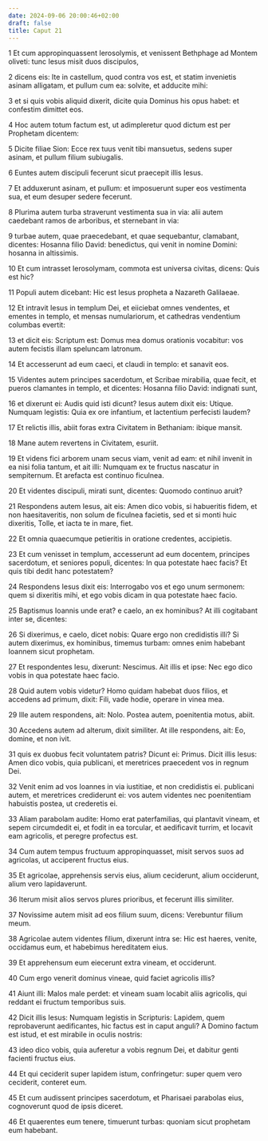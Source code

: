 ```yaml
---
date: 2024-09-06 20:00:46+02:00
draft: false
title: Caput 21
---
```





1 Et cum appropinquassent Ierosolymis, et venissent Bethphage ad Montem oliveti: tunc Iesus misit duos discipulos,

2 dicens eis: Ite in castellum, quod contra vos est, et statim invenietis asinam alligatam, et pullum cum ea: solvite, et adducite mihi:

3 et si quis vobis aliquid dixerit, dicite quia Dominus his opus habet: et confestim dimittet eos.

4 Hoc autem totum factum est, ut adimpleretur quod dictum est per Prophetam dicentem:

5 Dicite filiae Sion: Ecce rex tuus venit tibi mansuetus, sedens super asinam, et pullum filium subiugalis.

6 Euntes autem discipuli fecerunt sicut praecepit illis Iesus.

7 Et adduxerunt asinam, et pullum: et imposuerunt super eos vestimenta sua, et eum desuper sedere fecerunt.

8 Plurima autem turba straverunt vestimenta sua in via: alii autem caedebant ramos de arboribus, et sternebant in via:

9 turbae autem, quae praecedebant, et quae sequebantur, clamabant, dicentes: Hosanna filio David: benedictus, qui venit in nomine Domini: hosanna in altissimis.

10 Et cum intrasset Ierosolymam, commota est universa civitas, dicens: Quis est hic?

11 Populi autem dicebant: Hic est Iesus propheta a Nazareth Galilaeae.

12 Et intravit Iesus in templum Dei, et eiiciebat omnes vendentes, et ementes in templo, et mensas numulariorum, et cathedras vendentium columbas evertit:

13 et dicit eis: Scriptum est: Domus mea domus orationis vocabitur: vos autem fecistis illam speluncam latronum.

14 Et accesserunt ad eum caeci, et claudi in templo: et sanavit eos.

15 Videntes autem principes sacerdotum, et Scribae mirabilia, quae fecit, et pueros clamantes in templo, et dicentes: Hosanna filio David: indignati sunt,

16 et dixerunt ei: Audis quid isti dicunt? Iesus autem dixit eis: Utique. Numquam legistis: Quia ex ore infantium, et lactentium perfecisti laudem?

17 Et relictis illis, abiit foras extra Civitatem in Bethaniam: ibique mansit.

18 Mane autem revertens in Civitatem, esuriit.

19 Et videns fici arborem unam secus viam, venit ad eam: et nihil invenit in ea nisi folia tantum, et ait illi: Numquam ex te fructus nascatur in sempiternum. Et arefacta est continuo ficulnea.

20 Et videntes discipuli, mirati sunt, dicentes: Quomodo continuo aruit?

21 Respondens autem Iesus, ait eis: Amen dico vobis, si habueritis fidem, et non haesitaveritis, non solum de ficulnea facietis, sed et si monti huic dixeritis, Tolle, et iacta te in mare, fiet.

22 Et omnia quaecumque petieritis in oratione credentes, accipietis.

23 Et cum venisset in templum, accesserunt ad eum docentem, principes sacerdotum, et seniores populi, dicentes: In qua potestate haec facis? Et quis tibi dedit hanc potestatem?

24 Respondens Iesus dixit eis: Interrogabo vos et ego unum sermonem: quem si dixeritis mihi, et ego vobis dicam in qua potestate haec facio.

25 Baptismus Ioannis unde erat? e caelo, an ex hominibus? At illi cogitabant inter se, dicentes:

26 Si dixerimus, e caelo, dicet nobis: Quare ergo non credidistis illi? Si autem dixerimus, ex hominibus, timemus turbam: omnes enim habebant Ioannem sicut prophetam.

27 Et respondentes Iesu, dixerunt: Nescimus. Ait illis et ipse: Nec ego dico vobis in qua potestate haec facio.

28 Quid autem vobis videtur? Homo quidam habebat duos filios, et accedens ad primum, dixit: Fili, vade hodie, operare in vinea mea.

29 Ille autem respondens, ait: Nolo. Postea autem, poenitentia motus, abiit.

30 Accedens autem ad alterum, dixit similiter. At ille respondens, ait: Eo, domine, et non ivit.

31 quis ex duobus fecit voluntatem patris? Dicunt ei: Primus. Dicit illis Iesus: Amen dico vobis, quia publicani, et meretrices praecedent vos in regnum Dei.

32 Venit enim ad vos Ioannes in via iustitiae, et non credidistis ei. publicani autem, et meretrices crediderunt ei: vos autem videntes nec poenitentiam habuistis postea, ut crederetis ei.

33 Aliam parabolam audite: Homo erat paterfamilias, qui plantavit vineam, et sepem circumdedit ei, et fodit in ea torcular, et aedificavit turrim, et locavit eam agricolis, et peregre profectus est.

34 Cum autem tempus fructuum appropinquasset, misit servos suos ad agricolas, ut acciperent fructus eius.

35 Et agricolae, apprehensis servis eius, alium ceciderunt, alium occiderunt, alium vero lapidaverunt.

36 Iterum misit alios servos plures prioribus, et fecerunt illis similiter.

37 Novissime autem misit ad eos filium suum, dicens: Verebuntur filium meum.

38 Agricolae autem videntes filium, dixerunt intra se: Hic est haeres, venite, occidamus eum, et habebimus hereditatem eius.

39 Et apprehensum eum eiecerunt extra vineam, et occiderunt.

40 Cum ergo venerit dominus vineae, quid faciet agricolis illis?

41 Aiunt illi: Malos male perdet: et vineam suam locabit aliis agricolis, qui reddant ei fructum temporibus suis.

42 Dicit illis Iesus: Numquam legistis in Scripturis: Lapidem, quem reprobaverunt aedificantes, hic factus est in caput anguli? A Domino factum est istud, et est mirabile in oculis nostris:

43 ideo dico vobis, quia auferetur a vobis regnum Dei, et dabitur genti facienti fructus eius.

44 Et qui ceciderit super lapidem istum, confringetur: super quem vero ceciderit, conteret eum.

45 Et cum audissent principes sacerdotum, et Pharisaei parabolas eius, cognoverunt quod de ipsis diceret.

46 Et quaerentes eum tenere, timuerunt turbas: quoniam sicut prophetam eum habebant.

